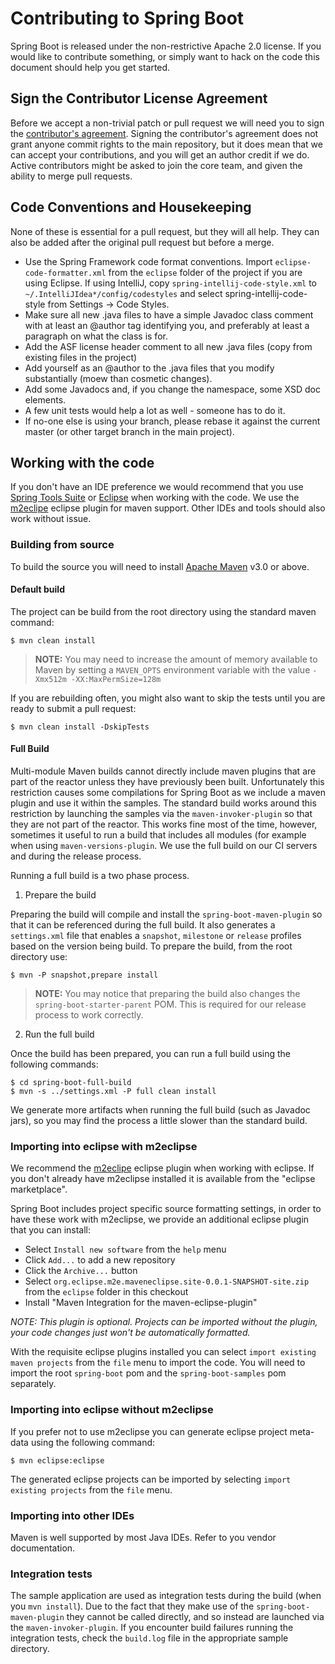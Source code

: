 # Contributing to Spring Boot

Spring Boot is released under the non-restrictive Apache 2.0 license. If you would like
to contribute something, or simply want to hack on the code this document should help
you get started.

## Sign the Contributor License Agreement

Before we accept a non-trivial patch or pull request we will need you to sign the
[contributor's agreement](https://support.springsource.com/spring_committer_signup).
Signing the contributor's agreement does not grant anyone commit rights to the main repository, but it does mean that we
can accept your contributions, and you will get an author credit if we do.  Active contributors might be asked to join
the core team, and given the ability to merge pull requests.

## Code Conventions and Housekeeping

None of these is essential for a pull request, but they will all help.  They can also be added after the original pull
request but before a merge.

* Use the Spring Framework code format conventions. Import `eclipse-code-formatter.xml` from the `eclipse` folder of the project
  if you are using Eclipse. If using IntelliJ, copy `spring-intellij-code-style.xml` to `~/.IntelliJIdea*/config/codestyles`
  and select spring-intellij-code-style from Settings -> Code Styles.
* Make sure all new .java files to have a simple Javadoc class comment with at least an @author tag identifying you, and
  preferably at least a paragraph on what the class is for.
* Add the ASF license header comment to all new .java files (copy from existing files in the project)
* Add yourself as an @author to the .java files that you modify substantially (moew than cosmetic changes).
* Add some Javadocs and, if you change the namespace, some XSD doc elements.
* A few unit tests would help a lot as well - someone has to do it.
* If no-one else is using your branch, please rebase it against the current master (or other target branch in the main project).

## Working with the code
If you don't have an IDE preference we would recommend that you use
[Spring Tools Suite](http://www.springsource.com/developer/sts) or
[Eclipse](http://eclipse.org) when working with the code. We use the
[m2eclipe](http://eclipse.org/m2e/) eclipse plugin for maven support. Other IDEs
and tools should also work without issue.

### Building from source
To build the source you will need to install
[Apache Maven](http://maven.apache.org/run-maven/index.html) v3.0 or above.

#### Default build
The project can be build from the root directory using the standard maven command:

	$ mvn clean install

> **NOTE:** You may need to increase the amount of memory available to Maven by setting
> a `MAVEN_OPTS` environment variable with the value `-Xmx512m -XX:MaxPermSize=128m`

If you are rebuilding often, you might also want to skip the tests until you are ready
to submit a pull request:

	$ mvn clean install -DskipTests

#### Full Build
Multi-module Maven builds cannot directly include maven plugins that are part of the
reactor unless they have previously been built. Unfortunately this restriction causes
some compilations for Spring Boot as we include a maven plugin and use it within the
samples. The standard build works around this restriction by launching the samples via
the `maven-invoker-plugin` so that they are not part of the reactor. This works fine
most of the time, however, sometimes it useful to run a build that includes all modules
(for example when using `maven-versions-plugin`. We use the full build on our CI servers
and during the release process.

Running a full build is a two phase process.

1) Prepare the build

Preparing the build will compile and install the `spring-boot-maven-plugin` so that it
can be referenced during the full build. It also generates a `settings.xml` file that
enables a `snapshot`, `milestone` or `release` profiles based on the version being
build. To prepare the build, from the root directory use:

	$ mvn -P snapshot,prepare install

> **NOTE:** You may notice that preparing the build also changes the
> `spring-boot-starter-parent` POM. This is required for our release process to work
> correctly.

2) Run the full build

Once the build has been prepared, you can run a full build using the following commands:

	$ cd spring-boot-full-build
	$ mvn -s ../settings.xml -P full clean install

We generate more artifacts when running the full build (such as Javadoc jars), so you
may find the process a little slower than the standard build.

### Importing into eclipse with m2eclipse
We recommend the [m2eclipe](http://eclipse.org/m2e/) eclipse plugin when working with
eclipse. If you don't already have m2eclipse installed it is available from the "eclipse
marketplace".

Spring Boot includes project specific source formatting settings, in order to have these
work with m2eclipse, we provide an additional eclipse plugin that you can install:

* Select `Install new software` from the `help` menu
* Click `Add...` to add a new repository
* Click the `Archive...` button
* Select `org.eclipse.m2e.maveneclipse.site-0.0.1-SNAPSHOT-site.zip`
  from the `eclipse` folder in this checkout
* Install "Maven Integration for the maven-eclipse-plugin"

_NOTE: This plugin is optional. Projects can be imported without the plugin, your code
changes just won't be automatically formatted._

With the requisite eclipse plugins installed you can select
`import existing maven projects` from the `file` menu to import the code. You will
need to import the root `spring-boot` pom and the `spring-boot-samples` pom separately.

### Importing into eclipse without m2eclipse
If you prefer not to use m2eclipse you can generate eclipse project meta-data using the
following command:

	$ mvn eclipse:eclipse

The generated eclipse projects can be imported by selecting `import existing projects`
from the `file` menu.

### Importing into other IDEs
Maven is well supported by most Java IDEs. Refer to you vendor documentation.

### Integration tests
The sample application are used as integration tests during the build (when you
`mvn install`). Due to the fact that they make use of the `spring-boot-maven-plugin`
they cannot be called directly, and so instead are launched via the
`maven-invoker-plugin`. If you encounter build failures running the integration tests,
check the `build.log` file in the appropriate sample directory.

